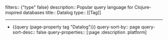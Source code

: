 filters:: {"type" false}
description:: Popular query language for Clojure-inspired databases
title:: Datalog
type:: [[Tag]]

- ---
- {{query (page-property tag "Datalog")}}
  query-sort-by:: page
  query-sort-desc:: false
  query-properties:: [:page :description :platform]